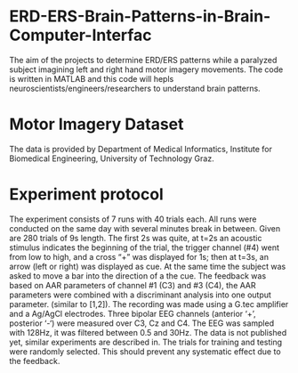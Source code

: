 # ERD-ERS-Brain-Patterns-in-Brain-Computer-Interfac
The aim of the projects to determine ERD/ERS patterns while a paralyzed subject imagining left and right hand motor imagery movements.
The code is written in MATLAB and this code will hepls neuroscientists/engineers/researchers to understand brain patterns.
# Motor Imagery Dataset
The data is provided by Department of Medical Informatics, Institute for Biomedical Engineering, University of Technology Graz. 
# Experiment protocol
The experiment consists of 7 runs with 40 trials each. All runs were conducted on the same day with several minutes break in between. Given are 280 trials of 9s length. The first 2s was quite, at t=2s an acoustic stimulus indicates the beginning of the trial, the trigger channel (#4) went from low to high, and a cross “+” was displayed for 1s; then at t=3s, an arrow (left or right) was displayed as cue. At the same time the subject was asked to move a bar into the direction of a the cue. The feedback was based on AAR parameters of channel #1 (C3) and #3 (C4), the AAR parameters were combined with a discriminant analysis into one output parameter. (similar to [1,2]). The recording was made using a G.tec amplifier and a Ag/AgCl electrodes. Three bipolar EEG channels (anterior ‘+’, posterior ‘-‘) were measured over C3, Cz and C4. The EEG was sampled with 128Hz, it was filtered between 0.5 and 30Hz. The data is not published yet, similar experiments are described in.
The trials for training and testing were randomly selected. This should prevent any systematic effect due to the feedback.

